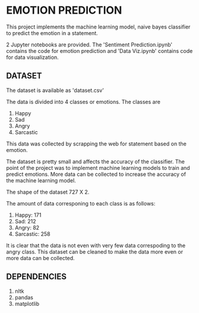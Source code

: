 # EMOTION PREDICTION

This project implements the machine learning model, naive bayes classifier to predict the emotion in a statement. 

2 Jupyter notebooks are provided. The 'Sentiment Prediction.ipynb' contains the code for emotion prediction and 'Data Viz.ipynb' contains code for data visualization.

## DATASET

The dataset is available as 'dataset.csv'

The data is divided into 4 classes or emotions. The classes are

1. Happy
2. Sad
3. Angry
4. Sarcastic

This data was collected by scrapping the web for statement based on the emotion.

The dataset is pretty small and affects the accuracy of the classifier. The point of the project was to implement machine learning models to train and predict emotions. More data can be collected to increase the accuracy of the machine learning model. 

The shape of the dataset 727 X 2.

The amount of data corresponing to each class is as follows:

1. Happy: 171
2. Sad: 212
3. Angry: 82
4. Sarcastic: 258

It is clear that the data is not even with very few data correspoding to the angry class. This dataset can be cleaned to make the data more even or more data can be collected. 

## DEPENDENCIES

1. nltk
2. pandas
3. matplotlib
